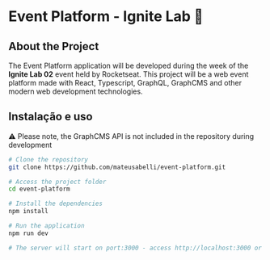 # Event Platform - Ignite Lab 🧪

## About the Project

The Event Platform application will be developed during the week of the **Ignite Lab 02** event held by Rocketseat. This project will be a web event platform made with React, Typescript, GraphQL, GraphCMS and other modern web development technologies.

## Instalação e uso

⚠ Please note, the GraphCMS API is not included in the repository during development


```bash
# Clone the repository
git clone https://github.com/mateusabelli/event-platform.git

# Access the project folder
cd event-platform

# Install the dependencies
npm install

# Run the application
npm run dev

# The server will start on port:3000 - access http://localhost:3000 or http://localhost:5173
```


